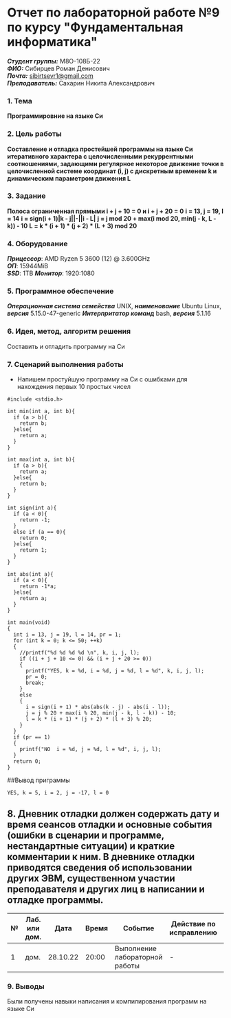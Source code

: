 # Отчет по лабораторной работе №9 по курсу "Фундаментальная информатика"
___Студент группы:___ М8О-108Б-22 \
___ФИО:___ Сибирцев Роман Денисович \
___Почта:___ sibirtsevr1@gmail.com \
___Преподаватель:___ Сахарин Никита Александрович 

### 1. Тема
 __Программировние на языке Си__

### 2. Цель работы
__Составление и отладка простейшей программы на языке Си итеративного характера с целочисленными рекуррентными соотношениями, задающими регулярное некоторое движение точки в целочисленной системе координат (i, j) с дискретным временем k и динамическим параметром движения L__

### 3. Задание
__Полоса ограниченная прямыми i + j + 10 = 0 и i + j + 20 = 0__
__i = 13, j = 19, l = 14__
__i = sign(i + 1)|k - j||-||i - L|__
__j = j mod 20 + max(i mod 20, min(j - k, L - k))  - 10__
__L = k * (i + 1) * (j + 2) * (L + 3) mod 20__
### 4. Оборудование
___Прицессор___: AMD Ryzen 5 3600 (12) @ 3.600GHz \
___ОП___: 15944MiB \
___SSD___: 1TB
___Монитор___: 1920:1080

### 5. Программное обеспечение
___Операционная система семейства___ UNIX, ___наименование___ Ubuntu Linux, ___версия___ 5.15.0-47-generic
___Интерпритатор команд___ bash, ___версия___ 5.1.16

### 6. Идея, метод, алгоритм решения
Составить и отладить программу на Си

### 7. Сценарий выполнения работы

- Напишем простуйшую программу на Си с ошибками для нахождения первых 10 простых чисел 
```
#include <stdio.h>

int min(int a, int b){
  if (a > b){
    return b;
  }else{
    return a;
  }
}

int max(int a, int b){
  if (a > b){
    return a;
  }else{
    return b;
  }
}

int sign(int a){
  if (a < 0){
    return -1;
  }
  else if (a == 0){
    return 0;
  }else{
    return 1;
  }
}

int abs(int a){
  if (a < 0){
    return -1*a;
  }else{
    return a;
  }
}

int main(void)
{
  int i = 13, j = 19, l = 14, pr = 1;
  for (int k = 0; k <= 50; ++k)
  {
    //printf("%d %d %d %d \n", k, i, j, l);
    if ((i + j + 10 <= 0) && (i + j + 20 >= 0))
    {
      printf("YES, k = %d, i = %d, j = %d, l = %d", k, i, j, l);
      pr = 0;
      break;
    }
    else
    {
      i = sign(i + 1) * abs(abs(k - j) - abs(i - l));
      j = j % 20 + max(i % 20, min(j - k, l - k)) - 10;
      l = k * (i + 1) * (j + 2) * (l + 3) % 20;
    }
  }
  if (pr == 1)
  {
    printf("NO  i = %d, j = %d, l = %d", i, j, l);
  }
  return 0;
}

```
##Вывод приграммы
```
YES, k = 5, i = 2, j = -17, l = 0
```

## 8. Дневник отладки должен содержать дату и время сеансов отладки и основные события (ошибки в сценарии и программе, нестандартные ситуации) и краткие комментарии к ним. В дневнике отладки приводятся сведения об использовании других ЭВМ, существенном участии преподавателя и других лиц в написании и отладке программы.

| № |  Лаб. или дом. | Дата | Время | Событие | Действие по исправлению | Примечание |
| ------ | ------ | ------ | ------ | ------ | ------ | ------ |
| 1 | дом. | 28.10.22 | 20:00 | Выполнение лабораторной работы | - | - |

### 9. Выводы

Были получены навыки написания и компилирования программ на языке Си